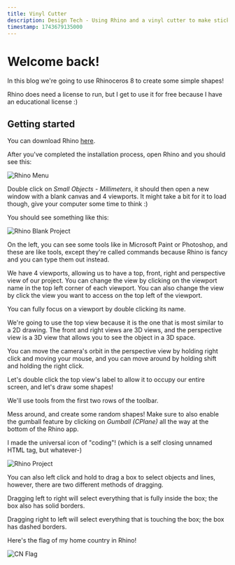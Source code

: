 ```yaml
---
title: Vinyl Cutter
description: Design Tech - Using Rhino and a vinyl cutter to make stickers and decals!
timestamp: 1743679135000
---
```


# Welcome back!

In this blog we're going to use Rhinoceros 8 to create some simple shapes!

Rhino does need a license to run, but I get to use it for free because I have an educational license :)

## Getting started

You can download Rhino [here](https://www.rhino3d.com/download/rhino/8/evaluation).

After you've completed the installation process, open Rhino and you should see this:

![Rhino Menu]($lib/assets/rhino_menu.webp?enhanced)

Double click on *Small Objects - Millimeters*, it should then open a new window with a blank canvas and 4 viewports. It might take a bit for it to load though, give your computer some time to think :)

You should see something like this:

![Rhino Blank Project]($lib/assets/rhino_blank_project.webp?enhanced)

On the left, you can see some tools like in Microsoft Paint or Photoshop, and these are like tools, except they're called commands because Rhino is fancy and you can type them out instead.

We have 4 viewports, allowing us to have a top, front, right and perspective view of our project. You can change the view by clicking on the viewport name in the top left corner of each viewport. You can also change the view by click the view you want to access on the top left of the viewport.

You can fully focus on a viewport by double clicking its name.

We're going to use the top view because it is the one that is most similar to a 2D drawing. The front and right views are 3D views, and the perspective view is a 3D view that allows you to see the object in a 3D space.

You can move the camera's orbit in the perspective view by holding right click and moving your mouse, and you can move around by holding shift and holding the right click.

Let's double click the top view's label to allow it to occupy our entire screen, and let's draw some shapes!

We'll use tools from the first two rows of the toolbar.

Mess around, and create some random shapes! Make sure to also enable the gumball feature by clicking on *Gumball (CPlane)* all the way at the bottom of the Rhino app.

I made the universal icon of "coding"! (which is a self closing unnamed HTML tag, but whatever-)

![Rhino Project]($lib/assets/rhino_gumball_enabled.webp?enhanced)

You can also left click and hold to drag a box to select objects and lines, however, there are two different methods of dragging.

Dragging left to right will select everything that is fully inside the box; the box also has solid borders.

Dragging right to left will select everything that is touching the box; the box has dashed borders.

Here's the flag of my home country in Rhino!

![CN Flag]($lib/assets/rhino_flag_cn.webp?enhanced)
